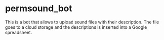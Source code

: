 # permsound_bot

This is a bot that allows to upload sound files with their description. The file goes to a cloud storage and the descriptions is inserted into a Google spreadsheet.
